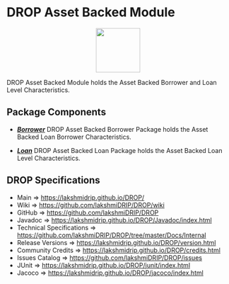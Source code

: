 # DROP Asset Backed Module

<p align="center"><img src="https://github.com/lakshmiDRIP/DROP/blob/master/DRIP_Logo.gif?raw=true" width="100"></p>

DROP Asset Backed Module holds the Asset Backed Borrower and Loan Level Characteristics.


## Package Components

 * [***Borrower***](https://github.com/lakshmiDRIP/DROP/tree/master/src/main/java/org/drip/assetbacked/borrower)
DROP Asset Backed Borrower Package holds the Asset Backed Loan Borrower Characteristics.

 * [***Loan***](https://github.com/lakshmiDRIP/DROP/tree/master/src/main/java/org/drip/assetbacked/loan)
DROP Asset Backed Loan Package holds the Asset Backed Loan Level Characteristics.


## DROP Specifications
 * Main                     => https://lakshmidrip.github.io/DROP/
 * Wiki                     => https://github.com/lakshmiDRIP/DROP/wiki
 * GitHub                   => https://github.com/lakshmiDRIP/DROP
 * Javadoc                  => https://lakshmidrip.github.io/DROP/Javadoc/index.html
 * Technical Specifications => https://github.com/lakshmiDRIP/DROP/tree/master/Docs/Internal
 * Release Versions         => https://lakshmidrip.github.io/DROP/version.html
 * Community Credits        => https://lakshmidrip.github.io/DROP/credits.html
 * Issues Catalog           => https://github.com/lakshmiDRIP/DROP/issues
 * JUnit                    => https://lakshmidrip.github.io/DROP/junit/index.html
 * Jacoco                   => https://lakshmidrip.github.io/DROP/jacoco/index.html
